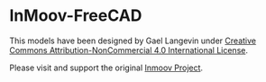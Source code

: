 # InMoov-FreeCAD

This models have been designed by Gael Langevin under [Creative Commons Attribution-NonCommercial 4.0 International License](http://creativecommons.org/licenses/by-nc/4.0/).

Please visit and support the original [Inmoov Project](https://inmoov.fr/).
